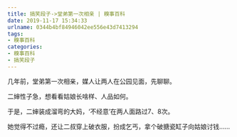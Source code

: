 ```yaml
---
title: 搞笑段子->堂弟第一次相亲 | 糗事百科
date: 2019-11-17 15:34:33
urlname: 0344b4bf84946042ee556e43d7413294
tags: 
- 糗事百科
categories:
- 糗事百科
- 搞笑段子
---
```

几年前，堂弟第一次相亲，媒人让两人在公园见面，先聊聊。

二婶性子急，想看看姑娘长啥样、人品如何。

于是，二婶装成溜弯的大妈，‘不经意’在两人面路过7、8次。

她觉得不过瘾，还让二叔穿上破衣服，扮成乞丐，拿个破搪瓷缸子向姑娘讨钱……


